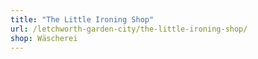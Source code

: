 ```yaml
---
title: "The Little Ironing Shop"
url: /letchworth-garden-city/the-little-ironing-shop/
shop: Wäscherei
---
```

